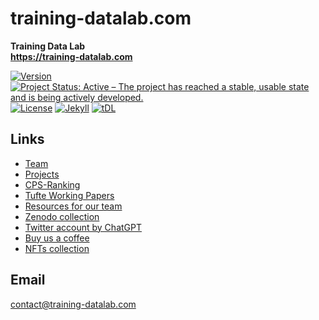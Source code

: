 # training-datalab.com
**Training Data Lab**\
**https://training-datalab.com**

[![Version](https://raw.githubusercontent.com/training-datalab/training-datalab.com/main/badges/versions/v_3_0_1.svg)](/CHANGELOG.md) [![Project Status: Active – The project has reached a stable, usable state and is being actively developed.](https://www.repostatus.org/badges/latest/active.svg)](STATUS.md) [![License](https://raw.githubusercontent.com/training-datalab/training-datalab.com/main/badges/licenses/mit.svg)](LICENSE) [![Jekyll](https://raw.githubusercontent.com/training-datalab/training-datalab.com/main/badges/software/jekyll.svg)](https://jekyllrb.com/) [![tDL](https://raw.githubusercontent.com/training-datalab/training-datalab.com/master/badges/tDL.svg)](https://training-datalab.com/)

## Links

- [Team](https://training-datalab.com/team/)
- [Projects](https://training-datalab.com/projects/)
- [CPS-Ranking](https://training-datalab.com/projects/cps-ranking/)
- [Tufte Working Papers](https://training-datalab.com/tufte-working-papers/)
- [Resources for our team](https://training-datalab.com/resources/)
- [Zenodo collection](https://zenodo.org/communities/tdl)
- [Twitter account by ChatGPT](https://twitter.com/tDataLab)
- [Buy us a coffee](https://www.buymeacoffee.com/tdatalab)
- [NFTs collection](https://opensea.io/collection/tdatalab)

## Email

contact@training-datalab.com
